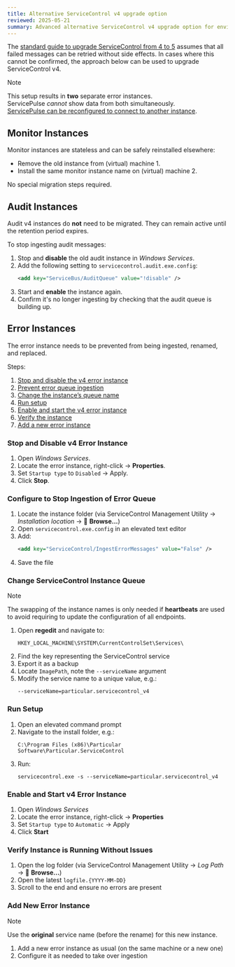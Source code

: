 ```yaml
---
title: Alternative ServiceControl v4 upgrade option
reviewed: 2025-05-21
summary: Advanced alternative ServiceControl v4 upgrade option for environments that cannot retry all messages immediately
---
```


The [standard guide to upgrade ServiceControl from 4 to 5](/servicecontrol/upgrades/4to5/) assumes that all failed messages can be retried without side effects. In cases where this cannot be confirmed, the approach below can be used to upgrade ServiceControl v4.

> [!NOTE]  
> This setup results in **two** separate error instances.  
> ServicePulse *cannot* show data from both simultaneously.  
> [ServicePulse can be reconfigured to connect to another instance](/servicepulse/host-config.md#configuring-connections-via-the-servicepulse-ui).

## Monitor Instances

Monitor instances are stateless and can be safely reinstalled elsewhere:

- Remove the old instance from (virtual) machine 1.  
- Install the same monitor instance name on (virtual) machine 2.  

No special migration steps required.

## Audit Instances

Audit v4 instances do **not** need to be migrated. They can remain active until the retention period expires.

To stop ingesting audit messages:

1. Stop and **disable** the old audit instance in *Windows Services*.
2. Add the following setting to `servicecontrol.audit.exe.config`:
   ```xml
   <add key="ServiceBus/AuditQueue" value="!disable" />
   ```
3. Start and **enable** the instance again.
4. Confirm it's no longer ingesting by checking that the audit queue is building up.

## Error Instances

The error instance needs to be prevented from being ingested, renamed, and replaced.

Steps:

1. [Stop and disable the v4 error instance](#error-instances-stop-and-disable-v4-error-instance)  
2. [Prevent error queue ingestion](#error-instances-configure-to-stop-ingestion-of-error-queue)  
3. [Change the instance’s queue name](#error-instances-change-servicecontrol-instance-queue)  
4. [Run setup](#error-instances-run-setup)  
5. [Enable and start the v4 error instance](#error-instances-enable-and-start-v4-error-instance)  
6. [Verify the instance](#error-instances-verify-instance-is-running-without-issues)  
7. [Add a new error instance](#error-instances-add-new-error-instance)  

### Stop and Disable v4 Error Instance

1. Open *Windows Services*.
2. Locate the error instance, right-click → **Properties**.
3. Set `Startup type` to `Disabled` → Apply.
4. Click **Stop**.

### Configure to Stop Ingestion of Error Queue

1. Locate the instance folder (via ServiceControl Management Utility → *Installation location* → 📁 **Browse...**)
2. Open `servicecontrol.exe.config` in an elevated text editor
3. Add:
   ```xml
   <add key="ServiceControl/IngestErrorMessages" value="False" />
   ```
4. Save the file

### Change ServiceControl Instance Queue

> [!NOTE]  
> The swapping of the instance names is only needed if **heartbeats** are used to avoid requiring to update the configuration of all endpoints.

1. Open **regedit** and navigate to:  
   ```
   HKEY_LOCAL_MACHINE\SYSTEM\CurrentControlSet\Services\
   ```
2. Find the key representing the ServiceControl service
3. Export it as a backup
4. Locate `ImagePath`, note the `--serviceName` argument
5. Modify the service name to a unique value, e.g.:
   ```
   --serviceName=particular.servicecontrol_v4
   ```

### Run Setup

1. Open an elevated command prompt
2. Navigate to the install folder, e.g.:
   ```
   C:\Program Files (x86)\Particular Software\Particular.ServiceControl
   ```
3. Run:
   ```
   servicecontrol.exe -s --serviceName=particular.servicecontrol_v4
   ```

### Enable and Start v4 Error Instance

1. Open *Windows Services*
2. Locate the error instance, right-click → **Properties**
3. Set `Startup type` to `Automatic` → Apply
4. Click **Start**

### Verify Instance is Running Without Issues

1. Open the log folder (via ServiceControl Management Utility → *Log Path* → 📁 **Browse...**)
2. Open the latest `logfile.{YYYY-MM-DD}`
3. Scroll to the end and ensure no errors are present

### Add New Error Instance

> [!NOTE]  
> Use the **original** service name (before the rename) for this new instance.

1. Add a new error instance as usual (on the same machine or a new one)
2. Configure it as needed to take over ingestion

